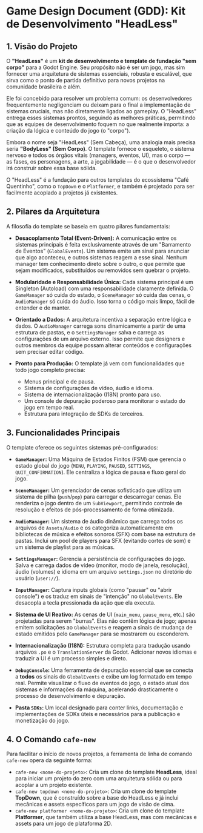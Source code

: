 # Game Design Document (GDD): Kit de Desenvolvimento "HeadLess"

## 1. Visão do Projeto

O **"HeadLess"** é um **kit de desenvolvimento e template de fundação "sem corpo"** para a Godot Engine. Seu propósito não é ser um jogo, mas sim fornecer uma arquitetura de sistemas essenciais, robusta e escalável, que sirva como o ponto de partida definitivo para novos projetos na comunidade brasileira e além.

Ele foi concebido para resolver um problema comum: os desenvolvedores frequentemente negligenciam ou deixam para o final a implementação de sistemas cruciais, mas não diretamente ligados ao gameplay. O "HeadLess" entrega esses sistemas prontos, seguindo as melhores práticas, permitindo que as equipes de desenvolvimento foquem no que realmente importa: a criação da lógica e conteúdo do jogo (o "corpo").

Embora o nome seja "HeadLess" (Sem Cabeça), uma analogia mais precisa seria **"BodyLess" (Sem Corpo)**. O template fornece o esqueleto, o sistema nervoso e todos os órgãos vitais (managers, eventos, UI), mas o corpo — as fases, os personagens, a arte, a jogabilidade — é o que o desenvolvedor irá construir sobre essa base sólida.

O "HeadLess" é a fundação para outros templates do ecossistema "Café Quentinho", como o `TopDown` e o `Platformer`, e também é projetado para ser facilmente acoplado a projetos já existentes.

## 2. Pilares da Arquitetura

A filosofia do template se baseia em quatro pilares fundamentais:

*   **Desacoplamento Total (Event-Driven):** A comunicação entre os sistemas principais é feita exclusivamente através de um "Barramento de Eventos" (`GlobalEvents`). Um sistema emite um sinal para anunciar que algo aconteceu, e outros sistemas reagem a esse sinal. Nenhum manager tem conhecimento direto sobre o outro, o que permite que sejam modificados, substituídos ou removidos sem quebrar o projeto.

*   **Modularidade e Responsabilidade Única:** Cada sistema principal é um Singleton (Autoload) com uma responsabilidade claramente definida. O `GameManager` só cuida do estado, o `SceneManager` só cuida das cenas, o `AudioManager` só cuida do áudio. Isso torna o código mais limpo, fácil de entender e de manter.

*   **Orientado a Dados:** A arquitetura incentiva a separação entre lógica e dados. O `AudioManager` carrega sons dinamicamente a partir de uma estrutura de pastas, e o `SettingsManager` salva e carrega as configurações de um arquivo externo. Isso permite que designers e outros membros da equipe possam alterar conteúdos e configurações sem precisar editar código.

*   **Pronto para Produção:** O template já vem com funcionalidades que todo jogo completo precisa:
    *   Menus principal e de pausa.
    *   Sistema de configurações de vídeo, áudio e idioma.
    *   Sistema de internacionalização (I18N) pronto para uso.
    *   Um console de depuração poderoso para monitorar o estado do jogo em tempo real.
    *   Estrutura para integração de SDKs de terceiros.

## 3. Funcionalidades Principais

O template oferece os seguintes sistemas pré-configurados:

*   **`GameManager`:** Uma Máquina de Estados Finitos (FSM) que gerencia o estado global do jogo (`MENU`, `PLAYING`, `PAUSED`, `SETTINGS`, `QUIT_CONFIRMATION`). Ele centraliza a lógica de pausa e fluxo geral do jogo.

*   **`SceneManager`:** Um gerenciador de cenas sofisticado que utiliza um sistema de pilha (`push`/`pop`) para carregar e descarregar cenas. Ele renderiza o jogo dentro de um `SubViewport`, permitindo controle de resolução e efeitos de pós-processamento de forma otimizada.

*   **`AudioManager`:** Um sistema de áudio dinâmico que carrega todos os arquivos de `Assets/Audio` e os categoriza automaticamente em bibliotecas de música e efeitos sonoros (SFX) com base na estrutura de pastas. Inclui um pool de players para SFX (evitando cortes de som) e um sistema de playlist para as músicas.

*   **`SettingsManager`:** Gerencia a persistência de configurações do jogo. Salva e carrega dados de vídeo (monitor, modo de janela, resolução), áudio (volumes) e idioma em um arquivo `settings.json` no diretório do usuário (`user://`).

*   **`InputManager`:** Captura inputs globais (como "pausar" ou "abrir console") e os traduz em sinais de "intenção" no `GlobalEvents`. Ele desacopla a tecla pressionada da ação que ela executa.

*   **Sistema de UI Reativo:** As cenas de UI (`main_menu`, `pause_menu`, etc.) são projetadas para serem "burras". Elas não contêm lógica de jogo; apenas emitem solicitações ao `GlobalEvents` e reagem a sinais de mudança de estado emitidos pelo `GameManager` para se mostrarem ou esconderem.

*   **Internacionalização (I18N):** Estrutura completa para tradução usando arquivos `.po` e o `TranslationServer` da Godot. Adicionar novos idiomas e traduzir a UI é um processo simples e direto.

*   **`DebugConsole`:** Uma ferramenta de depuração essencial que se conecta a **todos** os sinais do `GlobalEvents` e exibe um log formatado em tempo real. Permite visualizar o fluxo de eventos do jogo, o estado atual dos sistemas e informações da máquina, acelerando drasticamente o processo de desenvolvimento e depuração.

*   **Pasta `SDKs`:** Um local designado para conter links, documentação e implementações de SDKs úteis e necessários para a publicação e monetização do jogo.

## 4. O Comando `cafe-new`

Para facilitar o início de novos projetos, a ferramenta de linha de comando `cafe-new` opera da seguinte forma:

*   `cafe-new <nome-do-projeto>`: Cria um clone do template **HeadLess**, ideal para iniciar um projeto do zero com uma arquitetura sólida ou para acoplar a um projeto existente.
*   `cafe-new topdown <nome-do-projeto>`: Cria um clone do template **TopDown**, que é construído sobre a base do HeadLess e já inclui mecânicas e assets específicos para um jogo de visão de cima.
*   `cafe-new platformer <nome-do-projeto>`: Cria um clone do template **Platformer**, que também utiliza a base HeadLess, mas com mecânicas e assets para um jogo de plataforma 2D.